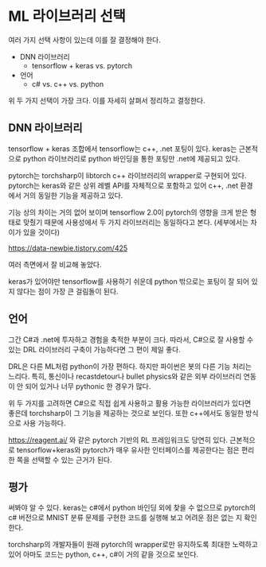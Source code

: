 # ML 라이브러리 선택

여러 가지 선택 사항이 있는데 이를 잘 결정해야 한다. 

- DNN 라이브러리 
  - tensorflow + keras vs. pytorch 
- 언어 
  - c# vs. c++ vs. python 

위 두 가지 선택이 가장 크다. 이를 자세히 살펴서 정리하고 결정한다. 



## DNN 라이브러리 

tensorflow + keras 조합에서 tensorflow는 c++, .net 포팅이 있다. keras는 근본적으로 python 라이브러리로 python 바인딩을 통한 포팅만 .net에 제공되고 있다. 

pytorch는 torchsharp이 libtorch c++ 라이브러리의 wrapper로 구현되어 있다. pytorch는 keras와 같은 상위 레벨 API를 자체적으로 포함하고 있어 c++, .net 환경에서 거의 동일한 기능을 제공하고 있다. 

기능 상의 차이는 거의 없어 보이며 tensorflow 2.0이 pytorch의 영향을 크게 받은 형태로 맞췄기 때문에 사용성에서 두 가지 라이브러리는 동일하다고 본다. (세부에서는 차이가 있을 것이다) 


https://data-newbie.tistory.com/425

여러 측면에서 잘 비교해 놓았다. 

keras가 있어야만 tensorflow를 사용하기 쉬운데 python 밖으로는 포팅이 잘 되어 있지 않다는 점이 가장 큰 걸림돌이 된다. 



## 언어

그간 C#과 .net에 투자하고 경험을 축적한 부분이 크다. 따라서, C#으로 잘 사용할 수 있는 DRL 라이브러리 구축이 가능하다면 그 편이 제일 좋다. 

DRL은 다른 ML처럼 python이 가장 편하다. 하지만 파이썬은 봇의 다른 기능 처리는 느리다. 특히, 통신이나 recastdetour나 bullet physics와 같은 외부 라이브러리 연동이 안 되어 있거나 너무 pythonic 한 경우가 많다.  

위 두 가지를 고려하면 C#으로 직접 쉽게 사용하고 활용 가능한 라이브러리가 있다면 좋은데 torchsharp이 그 기능을 제공하는 것으로 보인다. 또한 c++에서도 동일한 방식으로 사용 가능하다. 

https://reagent.ai/ 와 같은 pytorch 기반의 RL 프레임워크도 당연히 있다. 근본적으로 tensorflow+keras와 pytorch가 매우 유사한 인터페이스를 제공한다는 점은 편리한 쪽을 선택할 수 있는 근거가 된다. 

## 평가 

써봐야 알 수 있다. keras는 c#에서 python 바인딩 외에 찾을 수 없으므로 pytorch의 c# 버전으로 MNIST 분류 문제를 구현한 코드를 실행해 보고 어려운 점은 없는 지 확인한다. 

torchsharp의 개발자들이 원래 pytorch의 wrapper로만 유지하도록 최대한 노력하고 있어 아마도 코드는 python, c++, c#이 거의 같을 것으로 보인다. 















